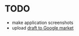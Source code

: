 # TODO
- make application screenshots
- upload [draft to Google market](http://support.google.com/androidmarket/developer/bin/answer.py?hl=en&answer=113469)
